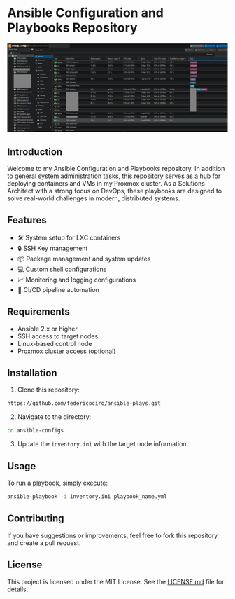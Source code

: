 # Ansible Configuration and Playbooks Repository

![Proxmox Lab](assets/pve.jpg)

## Introduction

Welcome to my Ansible Configuration and Playbooks repository. In addition to general system administration tasks, this repository serves as a hub for deploying containers and VMs in my Proxmox cluster. As a Solutions Architect with a strong focus on DevOps, these playbooks are designed to solve real-world challenges in modern, distributed systems.

## Features

- 🛠 System setup for LXC containers
- 🔒 SSH Key management
- 📦 Package management and system updates
- 💻 Custom shell configurations
- 📈 Monitoring and logging configurations
- 🔄 CI/CD pipeline automation

## Requirements

- Ansible 2.x or higher
- SSH access to target nodes
- Linux-based control node
- Proxmox cluster access (optional)
  
## Installation

1. Clone this repository:

```bash
https://github.com/federicociro/ansible-plays.git
```

2. Navigate to the directory:

```bash
cd ansible-configs
```

3. Update the `inventory.ini` with the target node information.

## Usage

To run a playbook, simply execute:

```bash
ansible-playbook -i inventory.ini playbook_name.yml
```

## Contributing

If you have suggestions or improvements, feel free to fork this repository and create a pull request.

## License

This project is licensed under the MIT License. See the [LICENSE.md](LICENSE.md) file for details.
